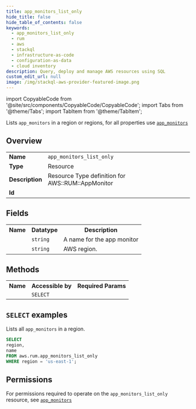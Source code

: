 ```yaml
---
title: app_monitors_list_only
hide_title: false
hide_table_of_contents: false
keywords:
  - app_monitors_list_only
  - rum
  - aws
  - stackql
  - infrastructure-as-code
  - configuration-as-data
  - cloud inventory
description: Query, deploy and manage AWS resources using SQL
custom_edit_url: null
image: /img/stackql-aws-provider-featured-image.png
---
```


import CopyableCode from '@site/src/components/CopyableCode/CopyableCode';
import Tabs from '@theme/Tabs';
import TabItem from '@theme/TabItem';

Lists <code>app_monitors</code> in a region or regions, for all properties use <a href="/services/serviceName/app_monitors/"><code>app_monitors</code></a>

## Overview
<table>
<tbody>
<tr><td><b>Name</b></td><td><code>app_monitors_list_only</code></td></tr>
<tr><td><b>Type</b></td><td>Resource</td></tr>
<tr><td><b>Description</b></td><td>Resource Type definition for AWS::RUM::AppMonitor</td></tr>
<tr><td><b>Id</b></td><td><CopyableCode code="aws.rum.app_monitors_list_only" /></td></tr>
</tbody>
</table>

## Fields
<table>
<tbody>
<tr><th>Name</th><th>Datatype</th><th>Description</th></tr><tr><td><CopyableCode code="name" /></td><td><code>string</code></td><td>A name for the app monitor</td></tr>
<tr><td><CopyableCode code="region" /></td><td><code>string</code></td><td>AWS region.</td></tr>
</tbody>
</table>

## Methods

<table>
<tbody>
  <tr>
    <th>Name</th>
    <th>Accessible by</th>
    <th>Required Params</th>
  </tr>
  <tr>
    <td><CopyableCode code="list_resources" /></td>
    <td><code>SELECT</code></td>
    <td><CopyableCode code="region" /></td>
  </tr>
</tbody>
</table>

## `SELECT` examples
Lists all <code>app_monitors</code> in a region.
```sql
SELECT
region,
name
FROM aws.rum.app_monitors_list_only
WHERE region = 'us-east-1';
```


## Permissions

For permissions required to operate on the <code>app_monitors_list_only</code> resource, see <a href="/services/rum/app_monitors/#permissions"><code>app_monitors</code></a>

